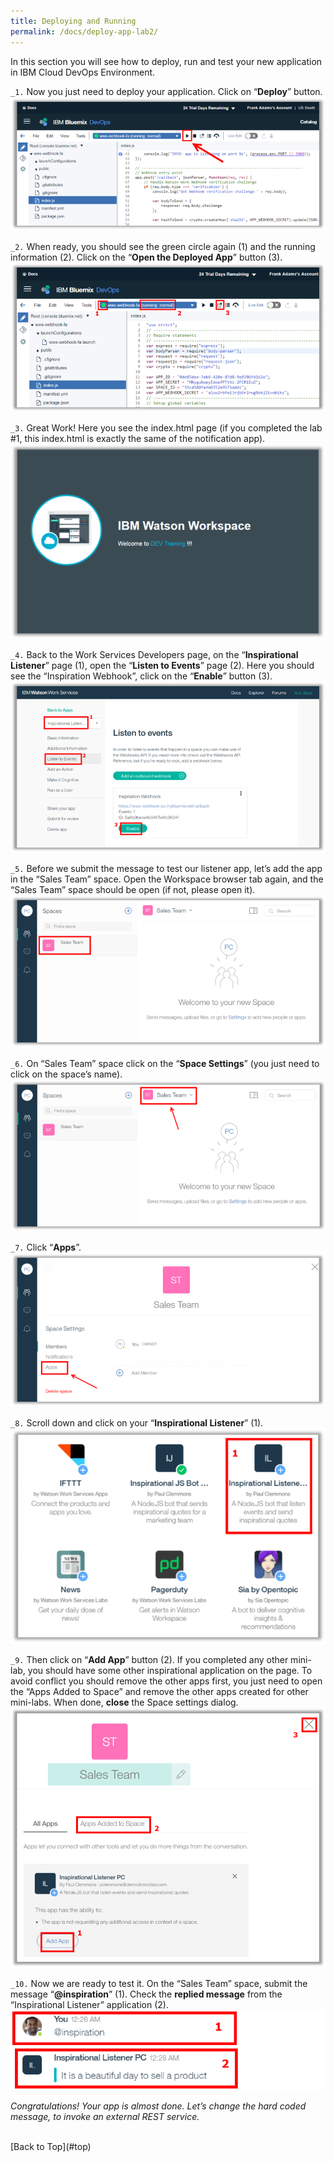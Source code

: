 ```yaml
---
title: Deploying and Running
permalink: /docs/deploy-app-lab2/
---
```


<a name="top"/>

In this section you will see how to deploy, run and test your new application in IBM Cloud DevOps Environment.

`_1.` Now you just need to deploy your application. Click on “**Deploy**” button.
![deploy app](../images/lab2/deploy-app.png)

`_2.` When ready, you should see the green circle again (1) and the running information (2).
Click on the “**Open the Deployed App**” button (3).
![Open Deployed App](../images/lab2/open-deployed-app.png)

`_3.` Great Work! Here you see the index.html page (if you completed the lab #1, this index.html is exactly the same of the notification app).
![Index.html](../images/lab1/index-html.png)

`_4.` Back to the Work Services Developers page, on the “**Inspirational Listener**” page (1), open the “**Listen to Events**” page (2). Here you should see the “Inspiration Webhook”, click on the “**Enable**” button (3).
![Enable Event](../images/lab2/enable-event.png)

`_5.` Before we submit the message to test our listener app, let’s add the app in the “Sales Team” space. Open the Workspace browser tab again, and the “Sales Team” space should be open (if not, please open it).
![Sales Team Space](../images/lab1/sales-team.png)

`_6.` On “Sales Team” space click on the “**Space Settings**” (you just need to click on the space’s name).
![Space Settings](../images/lab1/space-settings.png)

`_7.` Click “**Apps**”.
![Apps](../images/lab1/apps.png)

`_8.` Scroll down and click on your “**Inspirational Listener**” (1).
![Inspirational Listener](../images/lab2/add-inspirational-listener.png)

`_9.` Then click on “**Add App**” button (2). If you completed any other mini-lab, you should have some other inspirational application on the page. To avoid conflict you should remove the other apps first, you just need to open the “Apps Added to Space” and remove the other apps created for other mini-labs. When done, **close** the Space settings dialog.
![Adding App](../images/lab2/add-app.png)

`_10.` Now we are ready to test it. On the “Sales Team” space, submit the message “**@inspiration**” (1). Check the **replied message** from the “Inspirational Listener” application (2).
![Inspiration Quote](../images/lab2/inspiration-quote-msg.png)

*Congratulations! Your app is almost done. Let’s change the hard coded message, to invoke an external REST service.*

<br/>
[Back to Top](#top)  
